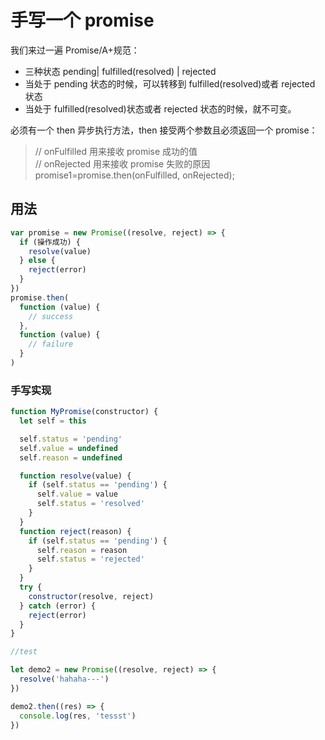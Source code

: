 # 手写一个 promise

我们来过一遍 Promise/A+规范：

- 三种状态 pending| fulfilled(resolved) | rejected
- 当处于 pending 状态的时候，可以转移到 fulfilled(resolved)或者 rejected 状态
- 当处于 fulfilled(resolved)状态或者 rejected 状态的时候，就不可变。

必须有一个 then 异步执行方法，then 接受两个参数且必须返回一个 promise：

> // onFulfilled 用来接收 promise 成功的值  
> // onRejected 用来接收 promise 失败的原因  
> promise1=promise.then(onFulfilled, onRejected);

## 用法

```js
var promise = new Promise((resolve, reject) => {
  if (操作成功) {
    resolve(value)
  } else {
    reject(error)
  }
})
promise.then(
  function (value) {
    // success
  },
  function (value) {
    // failure
  }
)
```

### 手写实现

```js
function MyPromise(constructor) {
  let self = this

  self.status = 'pending'
  self.value = undefined
  self.reason = undefined

  function resolve(value) {
    if (self.status == 'pending') {
      self.value = value
      self.status = 'resolved'
    }
  }
  function reject(reason) {
    if (self.status == 'pending') {
      self.reason = reason
      self.status = 'rejected'
    }
  }
  try {
    constructor(resolve, reject)
  } catch (error) {
    reject(error)
  }
}

//test

let demo2 = new Promise((resolve, reject) => {
  resolve('hahaha---')
})

demo2.then((res) => {
  console.log(res, 'tessst')
})
```
